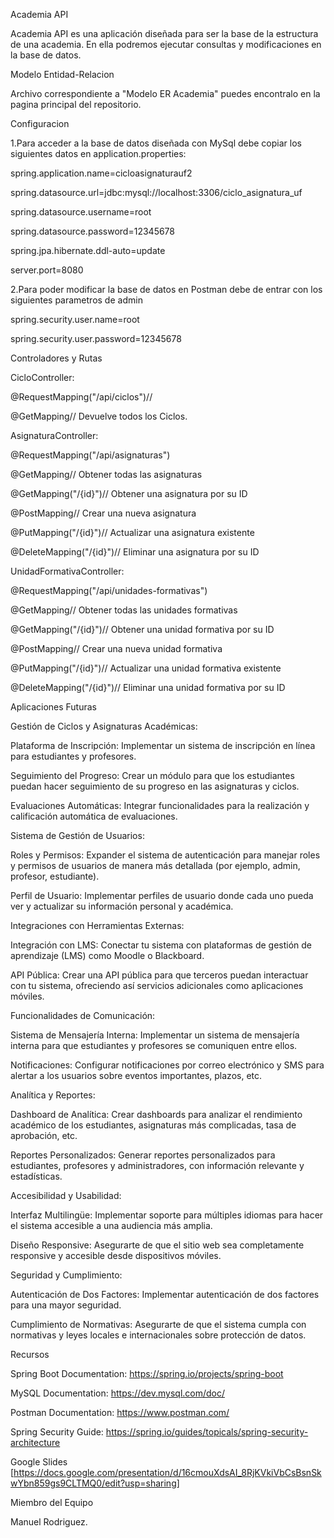 Academia API

Academia API es una aplicación diseñada para ser la base de la estructura de una academia. En ella podremos ejecutar consultas y modificaciones en la base de datos.

Modelo Entidad-Relacion

Archivo correspondiente a "Modelo ER Academia" puedes encontralo en la pagina principal del repositorio.

Configuracion

1.Para acceder a la base de datos diseñada con MySql debe copiar los siguientes datos en application.properties:

spring.application.name=cicloasignaturauf2

spring.datasource.url=jdbc:mysql://localhost:3306/ciclo_asignatura_uf

spring.datasource.username=root

spring.datasource.password=12345678

spring.jpa.hibernate.ddl-auto=update

server.port=8080

2.Para poder modificar la base de datos en Postman debe de entrar con los siguientes parametros de admin

spring.security.user.name=root

spring.security.user.password=12345678

Controladores y Rutas

CicloController:

@RequestMapping("/api/ciclos")// 

@GetMapping// Devuelve todos los Ciclos.

AsignaturaController:

@RequestMapping("/api/asignaturas")

@GetMapping// Obtener todas las asignaturas

@GetMapping("/{id}")// Obtener una asignatura por su ID

@PostMapping// Crear una nueva asignatura

@PutMapping("/{id}")// Actualizar una asignatura existente

@DeleteMapping("/{id}")// Eliminar una asignatura por su ID

UnidadFormativaController:

@RequestMapping("/api/unidades-formativas")

@GetMapping// Obtener todas las unidades formativas

@GetMapping("/{id}")// Obtener una unidad formativa por su ID

@PostMapping// Crear una nueva unidad formativa

@PutMapping("/{id}")// Actualizar una unidad formativa existente

@DeleteMapping("/{id}")// Eliminar una unidad formativa por su ID

Aplicaciones Futuras

Gestión de Ciclos y Asignaturas Académicas:

Plataforma de Inscripción: Implementar un sistema de inscripción en línea para estudiantes y profesores.

Seguimiento del Progreso: Crear un módulo para que los estudiantes puedan hacer seguimiento de su progreso en las asignaturas y ciclos.

Evaluaciones Automáticas: Integrar funcionalidades para la realización y calificación automática de evaluaciones.

Sistema de Gestión de Usuarios:

Roles y Permisos: Expander el sistema de autenticación para manejar roles y permisos de usuarios de manera más detallada (por ejemplo, admin, profesor, estudiante).

Perfil de Usuario: Implementar perfiles de usuario donde cada uno pueda ver y actualizar su información personal y académica.

Integraciones con Herramientas Externas:

Integración con LMS: Conectar tu sistema con plataformas de gestión de aprendizaje (LMS) como Moodle o Blackboard.

API Pública: Crear una API pública para que terceros puedan interactuar con tu sistema, ofreciendo así servicios adicionales como aplicaciones móviles.

Funcionalidades de Comunicación:

Sistema de Mensajería Interna: Implementar un sistema de mensajería interna para que estudiantes y profesores se comuniquen entre ellos.

Notificaciones: Configurar notificaciones por correo electrónico y SMS para alertar a los usuarios sobre eventos importantes, plazos, etc.

Analítica y Reportes:

Dashboard de Analítica: Crear dashboards para analizar el rendimiento académico de los estudiantes, asignaturas más complicadas, tasa de aprobación, etc.

Reportes Personalizados: Generar reportes personalizados para estudiantes, profesores y administradores, con información relevante y estadísticas.

Accesibilidad y Usabilidad:

Interfaz Multilingüe: Implementar soporte para múltiples idiomas para hacer el sistema accesible a una audiencia más amplia.

Diseño Responsive: Asegurarte de que el sitio web sea completamente responsive y accesible desde dispositivos móviles.

Seguridad y Cumplimiento:

Autenticación de Dos Factores: Implementar autenticación de dos factores para una mayor seguridad.

Cumplimiento de Normativas: Asegurarte de que el sistema cumpla con normativas y leyes locales e internacionales sobre protección de datos.

Recursos

Spring Boot Documentation: https://spring.io/projects/spring-boot

MySQL Documentation: https://dev.mysql.com/doc/

Postman Documentation: https://www.postman.com/

Spring Security Guide: https://spring.io/guides/topicals/spring-security-architecture

Google Slides [https://docs.google.com/presentation/d/16cmouXdsAI_8RjKVkiVbCsBsnSkwYbn859gs9CLTMQ0/edit?usp=sharing]

Miembro del Equipo

Manuel Rodriguez.
